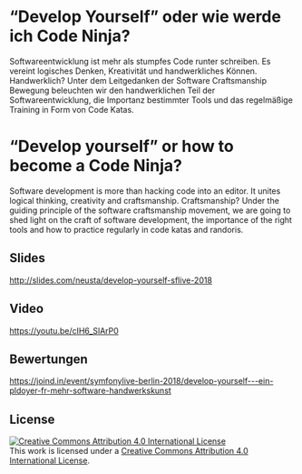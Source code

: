 # “Develop Yourself” oder wie werde ich Code Ninja?

Softwareentwicklung ist mehr als stumpfes Code runter schreiben. Es vereint logisches Denken, Kreativität und handwerkliches Können. Handwerklich? Unter dem Leitgedanken der Software Craftsmanship Bewegung beleuchten wir den handwerklichen Teil der Softwareentwicklung, die Importanz bestimmter Tools und das regelmäßige Training in Form von Code Katas.

# “Develop yourself” or how to become a Code Ninja?

Software development is more than hacking code into an editor. It unites logical thinking, creativity and craftsmanship. Craftsmanship? Under the guiding principle of the software craftsmanship movement, we are going to shed light on the craft of software development, the importance of the right tools and how to practice regularly in code katas and randoris.

## Slides

<http://slides.com/neusta/develop-yourself-sflive-2018>

## Video

<https://youtu.be/cIH6_SlArP0>

## Bewertungen

<https://joind.in/event/symfonylive-berlin-2018/develop-yourself---ein-pldoyer-fr-mehr-software-handwerkskunst>

## License

[![Creative Commons Attribution 4.0 International License](https://i.creativecommons.org/l/by/4.0/88x31.png "Creative Commons Attribution 4.0 International License")](http://creativecommons.org/licenses/by/4.0/)    
This work is licensed under a [Creative Commons Attribution 4.0 International License](http://creativecommons.org/licenses/by/4.0/).
